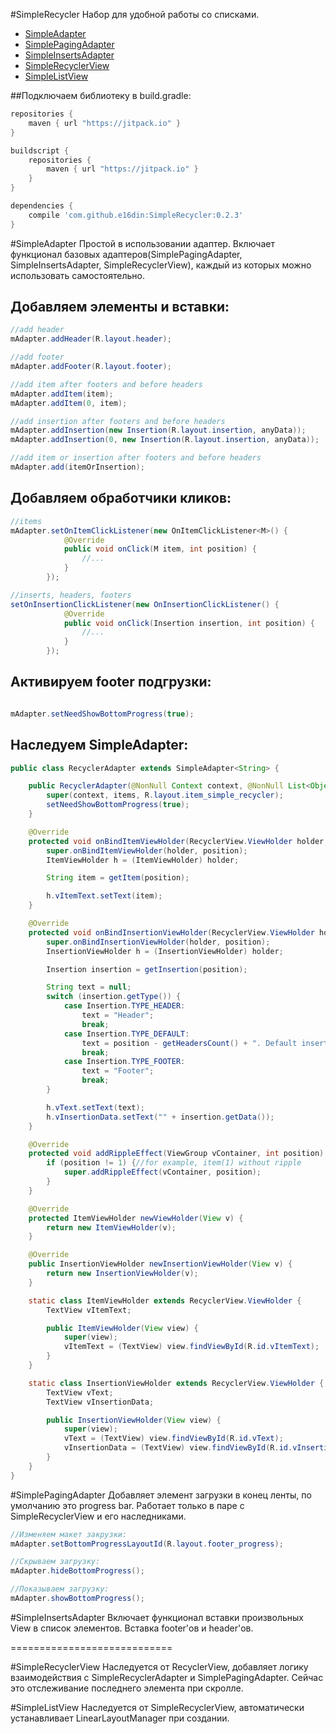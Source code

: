 #SimpleRecycler
Набор для удобной работы со списками.  

* [SimpleAdapter](https://github.com/e16din/SimpleRecycler#simpleadapter)
* [SimplePagingAdapter](https://github.com/e16din/SimpleRecycler#simplepagingadapter)
* [SimpleInsertsAdapter](https://github.com/e16din/SimpleRecycler#simpleinsertsadapter)
* [SimpleRecyclerView](https://github.com/e16din/SimpleRecycler#simplerecyclerview)
* [SimpleListView](https://github.com/e16din/SimpleRecycler#simplelistview)


##Подключаем библиотеку в build.gradle: 
```groovy
repositories {
    maven { url "https://jitpack.io" }
}

buildscript {
    repositories {
        maven { url "https://jitpack.io" }
    }
}

dependencies {
    compile 'com.github.e16din:SimpleRecycler:0.2.3'
}
```

#SimpleAdapter
Простой в использовании адаптер.
Включает функционал базовых адаптеров(SimplePagingAdapter, SimpleInsertsAdapter, SimpleRecyclerView), каждый из которых можно использовать самостоятельно.


## Добавляем элементы и вставки:
```java
//add header
mAdapter.addHeader(R.layout.header);

//add footer
mAdapter.addFooter(R.layout.footer);

//add item after footers and before headers
mAdapter.addItem(item);
mAdapter.addItem(0, item);

//add insertion after footers and before headers
mAdapter.addInsertion(new Insertion(R.layout.insertion, anyData));
mAdapter.addInsertion(0, new Insertion(R.layout.insertion, anyData));

//add item or insertion after footers and before headers
mAdapter.add(itemOrInsertion);
```

## Добавляем обработчики кликов:
```java
//items
mAdapter.setOnItemClickListener(new OnItemClickListener<M>() {
            @Override
            public void onClick(M item, int position) {
                //...
            }
        });

//inserts, headers, footers
setOnInsertionClickListener(new OnInsertionClickListener() {
            @Override
            public void onClick(Insertion insertion, int position) {
                //...
            }
        });
```

## Активируем footer подгрузки:
```java

mAdapter.setNeedShowBottomProgress(true);
```

## Наследуем SimpleAdapter:
```java
public class RecyclerAdapter extends SimpleAdapter<String> {

    public RecyclerAdapter(@NonNull Context context, @NonNull List<Object> items) {
        super(context, items, R.layout.item_simple_recycler);
        setNeedShowBottomProgress(true);
    }

    @Override
    protected void onBindItemViewHolder(RecyclerView.ViewHolder holder, int position) {
        super.onBindItemViewHolder(holder, position);
        ItemViewHolder h = (ItemViewHolder) holder;

        String item = getItem(position);

        h.vItemText.setText(item);
    }

    @Override
    protected void onBindInsertionViewHolder(RecyclerView.ViewHolder holder, int position) {
        super.onBindInsertionViewHolder(holder, position);
        InsertionViewHolder h = (InsertionViewHolder) holder;

        Insertion insertion = getInsertion(position);

        String text = null;
        switch (insertion.getType()) {
            case Insertion.TYPE_HEADER:
                text = "Header";
                break;
            case Insertion.TYPE_DEFAULT:
                text = position - getHeadersCount() + ". Default insertion";
                break;
            case Insertion.TYPE_FOOTER:
                text = "Footer";
                break;
        }

        h.vText.setText(text);
        h.vInsertionData.setText("" + insertion.getData());
    }

    @Override
    protected void addRippleEffect(ViewGroup vContainer, int position) {
        if (position != 1) {//for example, item(1) without ripple
            super.addRippleEffect(vContainer, position);
        }
    }

    @Override
    protected ItemViewHolder newViewHolder(View v) {
        return new ItemViewHolder(v);
    }

    @Override
    public InsertionViewHolder newInsertionViewHolder(View v) {
        return new InsertionViewHolder(v);
    }

    static class ItemViewHolder extends RecyclerView.ViewHolder {
        TextView vItemText;

        public ItemViewHolder(View view) {
            super(view);
            vItemText = (TextView) view.findViewById(R.id.vItemText);
        }
    }

    static class InsertionViewHolder extends RecyclerView.ViewHolder {
        TextView vText;
        TextView vInsertionData;

        public InsertionViewHolder(View view) {
            super(view);
            vText = (TextView) view.findViewById(R.id.vText);
            vInsertionData = (TextView) view.findViewById(R.id.vInsertionData);
        }
    }
}

```

#SimplePagingAdapter
Добавляет элемент загрузки в конец ленты, по умолчанию это progress bar.
Работает только в паре с SimpleRecyclerView и его наследниками.

```java
//Изменяем макет закрузки:
mAdapter.setBottomProgressLayoutId(R.layout.footer_progress);

//Скрываем загрузку:
mAdapter.hideBottomProgress();

//Показываем загрузку:
mAdapter.showBottomProgress();
```

#SimpleInsertsAdapter
Включает функционал вставки произвольных View в список элементов.
Вставка footer'ов и header'ов.

============================

#SimpleRecyclerView
Наследуется от RecyclerView, добавляет логику взаимодействия с SimpleRecyclerAdapter и SimplePagingAdapter.
Сейчас это отслеживание последнего элемента при скролле.

#SimpleListView
Наследуется от SimpleRecyclerView, автоматически устанавливает LinearLayoutManager при создании.



